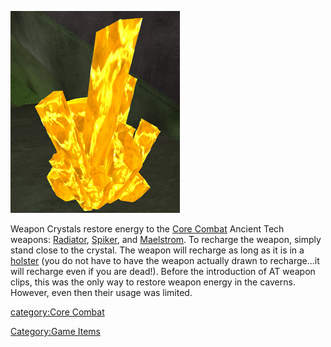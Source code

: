 ![](images/Weapon_crystal.jpg "Weapon_crystal.jpg")

Weapon Crystals restore energy to the [Core
Combat](Core_Combat.md) Ancient Tech weapons:
[Radiator](../weapons/Radiator.md), [Spiker](../weapons/Spiker.md), and
[Maelstrom](../weapons/Maelstrom.md). To recharge the weapon, simply stand
close to the crystal. The weapon will recharge as long as it is in a
[holster](../etc/Holster.md) (you do not have to have the weapon
actually drawn to recharge...it will recharge even if you are dead!).
Before the introduction of AT weapon clips, this was the only way to
restore weapon energy in the caverns. However, even then their usage was
limited.

[category:Core Combat](category:Core_Combat.md)

[Category:Game Items](Category:Game_Items.md)
